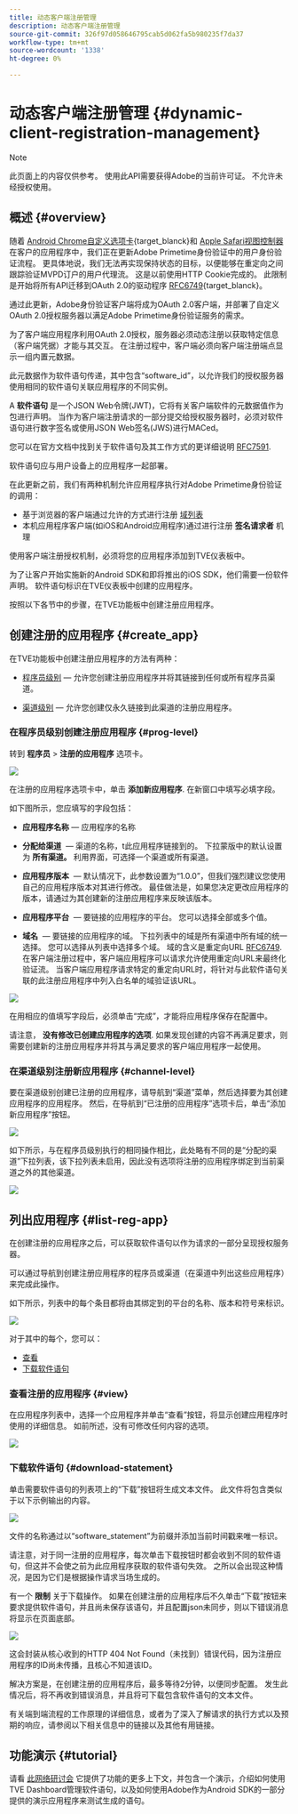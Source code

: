 ```yaml
---
title: 动态客户端注册管理
description: 动态客户端注册管理
source-git-commit: 326f97d058646795cab5d062fa5b980235f7da37
workflow-type: tm+mt
source-wordcount: '1338'
ht-degree: 0%

---
```



# 动态客户端注册管理 {#dynamic-client-registration-management}

>[!NOTE]
>
>此页面上的内容仅供参考。 使用此API需要获得Adobe的当前许可证。 不允许未经授权使用。

## 概述 {#overview}

随着 [Android Chrome自定义选项卡](https://developer.chrome.com/multidevice/android/customtabs){target_blanck}和 [Apple Safari视图控制器](https://developer.apple.com/documentation/safariservices/sfsafariviewcontroller)在客户的应用程序中，我们正在更新Adobe Primetime身份验证中的用户身份验证流程。 更具体地说，我们无法再实现保持状态的目标，以便能够在重定向之间跟踪验证MVPD订户的用户代理流。 这是以前使用HTTP Cookie完成的。 此限制是开始将所有API迁移到OAuth 2.0的驱动程序 [RFC6749](https://tools.ietf.org/html/rfc6749){target_blanck}。

通过此更新，Adobe身份验证客户端将成为OAuth 2.0客户端，并部署了自定义OAuth 2.0授权服务器以满足Adobe Primetime身份验证服务的需求。

为了客户端应用程序利用OAuth 2.0授权，服务器必须动态注册以获取特定信息（客户端凭据）才能与其交互。 在注册过程中，客户端必须向客户端注册端点显示一组内置元数据。

此元数据作为软件语句传递，其中包含“software_id”，以允许我们的授权服务器使用相同的软件语句关联应用程序的不同实例。

A **软件语句** 是一个JSON Web令牌(JWT)，它将有关客户端软件的元数据值作为包进行声明。 当作为客户端注册请求的一部分提交给授权服务器时，必须对软件语句进行数字签名或使用JSON Web签名(JWS)进行MACed。

您可以在官方文档中找到关于软件语句及其工作方式的更详细说明 [RFC7591](https://tools.ietf.org/html/rfc7591).

软件语句应与用户设备上的应用程序一起部署。

在此更新之前，我们有两种机制允许应用程序执行对Adobe Primetime身份验证的调用：

* 基于浏览器的客户端通过允许的方式进行注册 [域列表](/help/authentication/programmer-overview.md#reg-and-init)
* 本机应用程序客户端(如iOS和Android应用程序)通过进行注册 **签名请求者** 机理


使用客户端注册授权机制，必须将您的应用程序添加到TVE仪表板中。

为了让客户开始实施新的Android SDK和即将推出的iOS SDK，他们需要一份软件声明。 软件语句标识在TVE仪表板中创建的应用程序。

按照以下各节中的步骤，在TVE功能板中创建注册应用程序。

## 创建注册的应用程序 {#create_app}

在TVE功能板中创建注册应用程序的方法有两种：

* [程序员级别](#prog-level)  — 允许您创建注册应用程序并将其链接到任何或所有程序员渠道。

* [渠道级别](#channel-level)  — 允许您创建仅永久链接到此渠道的注册应用程序。

### 在程序员级别创建注册应用程序 {#prog-level}

转到 **程序员** > **注册的应用程序** 选项卡。

![](assets/reg-app-progr-level.png)

在注册的应用程序选项卡中，单击 **添加新应用程序**. 在新窗口中填写必填字段。

如下图所示，您应填写的字段包括：

* **应用程序名称**  — 应用程序的名称

* **分配给渠道**  — 渠道的名称，t</span>此应用程序链接到的。 下拉蒙版中的默认设置为 **所有渠道。** 利用界面，可选择一个渠道或所有渠道。

* **应用程序版本**  — 默认情况下，此参数设置为“1.0.0”，但我们强烈建议您使用自己的应用程序版本对其进行修改。 最佳做法是，如果您决定更改应用程序的版本，请通过为其创建新的注册应用程序来反映该版本。

* **应用程序平台**  — 要链接的应用程序的平台。 您可以选择全部或多个值。

* **域名**  — 要链接的应用程序的域。 下拉列表中的域是所有渠道中所有域的统一选择。 您可以选择从列表中选择多个域。 域的含义是重定向URL [RFC6749](https://tools.ietf.org/html/rfc6749). 在客户端注册过程中，客户端应用程序可以请求允许使用重定向URL来最终化验证流。 当客户端应用程序请求特定的重定向URL时，将针对与此软件语句关联的此注册应用程序中列入白名单的域验证该URL。


![](assets/new-reg-app.png)


在用相应的值填写字段后，必须单击“完成”，才能将应用程序保存在配置中。

请注意， **没有修改已创建应用程序的选项**. 如果发现创建的内容不再满足要求，则需要创建新的注册应用程序并将其与满足要求的客户端应用程序一起使用。


### 在渠道级别注册新应用程序 {#channel-level}

要在渠道级别创建已注册的应用程序，请导航到“渠道”菜单，然后选择要为其创建应用程序的应用程序。 然后，在导航到“已注册的应用程序”选项卡后，单击“添加新应用程序”按钮。

![](assets/reg-new-app-channel-level.png)

如下所示，与在程序员级别执行的相同操作相比，此处略有不同的是“分配的渠道”下拉列表，该下拉列表未启用，因此没有选项将注册的应用程序绑定到当前渠道之外的其他渠道。

![](assets/new-reg-app-channel.png)

## 列出应用程序 {#list-reg-app}

在创建注册的应用程序之后，可以获取软件语句以作为请求的一部分呈现授权服务器。

可以通过导航到创建注册应用程序的程序员或渠道（在渠道中列出这些应用程序）来完成此操作。 

如下所示，列表中的每个条目都将由其绑定到的平台的名称、版本和符号来标识。

![](assets/reg-app-list.png)

对于其中的每个，您可以：

* [查看](#view)
* [下载软件语句](#download-statement)

### 查看注册的应用程序 {#view}

在应用程序列表中，选择一个应用程序并单击“查看”按钮，将显示创建应用程序时使用的详细信息。 如前所述，没有可修改任何内容的选项。


![](assets/view-reg-app.png)


### 下载软件语句 {#download-statement}

单击需要软件语句的列表项上的“下载”按钮将生成文本文件。 此文件将包含类似于以下示例输出的内容。


![](assets/download-software-statement.png)

文件的名称通过以“software_statement”为前缀并添加当前时间戳来唯一标识。

请注意，对于同一注册的应用程序，每次单击下载按钮时都会收到不同的软件语句，但这并不会使之前为此应用程序获取的软件语句失效。 之所以会出现这种情况，是因为它们是根据操作请求当场生成的。

有一个 **限制** 关于下载操作。 如果在创建注册的应用程序后不久单击“下载”按钮来要求提供软件语句，并且尚未保存该语句，并且配置json未同步，则以下错误消息将显示在页面底部。 

![](assets/error-sw-statement-notready.png)

这会封装从核心收到的HTTP 404 Not Found（未找到）错误代码，因为注册应用程序的ID尚未传播，且核心不知道该ID。

解决方案是，在创建注册的应用程序后，最多等待2分钟，以便同步配置。 发生此情况后，将不再收到错误消息，并且将可下载包含软件语句的文本文件。

有关端到端流程的工作原理的详细信息，或者为了深入了解请求的执行方式以及预期的响应，请参阅以下相关信息中的链接以及其他有用链接。

<!--
## Related Information {#related}

* [Dynamic Client Registration API](/help/authentication/dynamic-client-registration-api.md)
* [TVE Dashboard User Guide](/help/authentication/tve-dashboard-user-guide.md)
-->

## 功能演示 {#tutorial}

请看 [此网络研讨会](https://my.adobeconnect.com/pzkp8ujrigg1/) 它提供了功能的更多上下文，并包含一个演示，介绍如何使用TVE Dashboard管理软件语句，以及如何使用Adobe作为Android SDK的一部分提供的演示应用程序来测试生成的语句。
